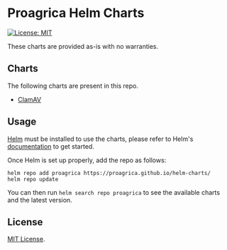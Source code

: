 # Proagrica Helm Charts

[![License: MIT](https://img.shields.io/badge/License-MIT-green.svg)](https://opensource.org/licenses/MIT)

<!-- [![](https://github.com/proagrica/helm-charts/workflows/Release%20Charts/badge.svg?branch=master)](https://github.com/proagrica/helm-charts/actions) -->
<!-- [![Artifact HUB](https://img.shields.io/endpoint?url=https://artifacthub.io/badge/repository/proagrica)](https://artifacthub.io/packages/search?repo=proagrica) -->

These charts are provided as-is with no warranties.

## Charts

The following charts are present in this repo.

- [ClamAV](https://www.clamav.net/)

## Usage

[Helm](https://helm.sh) must be installed to use the charts, please refer to Helm's [documentation](https://helm.sh/docs/) to get started.

Once Helm is set up properly, add the repo as follows:

```shell
helm repo add proagrica https://proagrica.github.io/helm-charts/
helm repo update
```

You can then run `helm search repo proagrica` to see the available charts and the latest version.

## License

[MIT License](./LICENSE).
